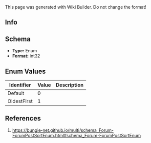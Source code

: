 <span class="wiki-builder">This page was generated with Wiki Builder. Do not change the format!</span>

## Info

## Schema
* **Type:** Enum
* **Format:** int32

## Enum Values
Identifier | Value | Description
---------- | ----- | -----------
Default | 0 | 
OldestFirst | 1 | 

## References
1. https://bungie-net.github.io/multi/schema_Forum-ForumPostSortEnum.html#schema_Forum-ForumPostSortEnum
